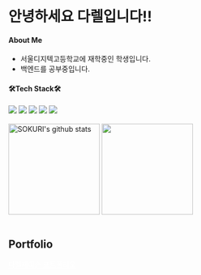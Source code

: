   # 안녕하세요 다렐입니다!!

<h4>About Me</h4> 

- 서울디지텍고등학교에 재학중인 학생입니다.
- 백엔드를 공부중입니다.

<h4>🛠Tech Stack🛠</h4>
<div>
  <img src="https://img.shields.io/badge/JavaScript-F7DF1E?style=for-the-badge&logo=JavaScript&logoColor=white"> <img src="https://img.shields.io/badge/React-61DAFB?style=for-the-badge&logo=React&logoColor=white"> 
  <img src="https://img.shields.io/badge/Node.js-417E38?style=for-the-badge&logo=Node.js&logoColor=white"> <img src="https://img.shields.io/badge/typescript-007acc?style=for-the-badge&logo=typescript&logoColor=white"> <img src="https://img.shields.io/badge/python-4584B6?style=for-the-badge&logo=python&logoColor=white">
</div><br>
<div>
  <a href="https://github.com/imysh578"><img align="center" style="height:180px" src="https://github-readme-stats.vercel.app/api?username=darelljay&show_icons=true&include_all_commits=true&theme=nord&hide_border=true" alt="SOKURI's github stats" /></a>
  <a href="https://github.com/darelljay"><img align="center" style="height:180px" src="https://github-readme-stats.vercel.app/api/top-langs/?username=darelljay&layout=compact" /></a> 
</div>
<br>
<h2>Portfolio</h2>
<a href="https://www.canva.com/design/DAFy4RDB--U/ACAxzpJlsbRoMLMgn8egWQ/view?utm_content=DAFy4RDB--U&utm_campaign=designshare&utm_medium=link&utm_source=editor" style="color:#fff;">다렐제이슨 포트폴리오</a>
